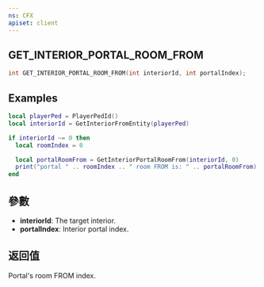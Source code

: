 ```yaml
---
ns: CFX
apiset: client
---
```

## GET_INTERIOR_PORTAL_ROOM_FROM

```c
int GET_INTERIOR_PORTAL_ROOM_FROM(int interiorId, int portalIndex);
```

## Examples

```lua
local playerPed = PlayerPedId()
local interiorId = GetInteriorFromEntity(playerPed)

if interiorId ~= 0 then
  local roomIndex = 0

  local portalRoomFrom = GetInteriorPortalRoomFrom(interiorId, 0)
  print("portal " .. roomIndex .. " room FROM is: " .. portalRoomFrom)
end
```

## 參數
* **interiorId**: The target interior.
* **portalIndex**: Interior portal index.

## 返回值
Portal's room FROM index.